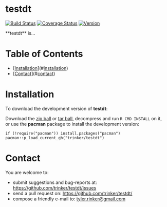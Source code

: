testdt
============


[![Build
Status](https://travis-ci.org/trinker/testdt.svg?branch=master)](https://travis-ci.org/trinker/testdt)
[![Coverage
Status](https://coveralls.io/repos/trinker/testdt/badge.svg?branch=master)](https://coveralls.io/r/trinker/testdt?branch=master)
<a href="https://img.shields.io/badge/Version-0.0.1-orange.svg"><img src="https://img.shields.io/badge/Version-0.0.1-orange.svg" alt="Version"/></a>
</p>
**testdt** is...


Table of Contents
============

-   [[Installation](#installation)](#[installation](#installation))
-   [[Contact](#contact)](#[contact](#contact))

Installation
============


To download the development version of **testdt**:

Download the [zip
ball](https://github.com/trinker/testdt/zipball/master) or [tar
ball](https://github.com/trinker/testdt/tarball/master), decompress and
run `R CMD INSTALL` on it, or use the **pacman** package to install the
development version:

    if (!require("pacman")) install.packages("pacman")
    pacman::p_load_current_gh("trinker/testdt")

Contact
=======

You are welcome to:  
- submit suggestions and bug-reports at:
<https://github.com/trinker/testdt/issues>  
- send a pull request on: <https://github.com/trinker/testdt/>  
- compose a friendly e-mail to: <tyler.rinker@gmail.com>